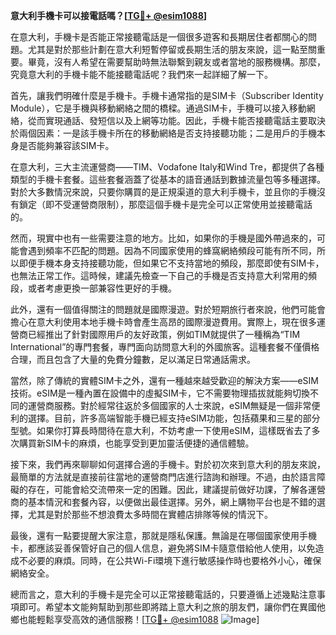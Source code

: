 **意大利手機卡可以接電話嗎？[[TG💪+ @esim1088](https://t.me/s/esim1088)]**

在意大利，手機卡是否能正常接聽電話是一個很多遊客和長期居住者都關心的問題。尤其是對於那些計劃在意大利短暫停留或長期生活的朋友來說，這一點至關重要。畢竟，沒有人希望在需要幫助時無法聯繫到親友或者當地的服務機構。那麼，究竟意大利的手機卡能不能接聽電話呢？我們來一起詳細了解一下。

首先，讓我們明確什麼是手機卡。手機卡通常指的是SIM卡（Subscriber Identity Module），它是手機與移動網絡之間的橋樑。通過SIM卡，手機可以接入移動網絡，從而實現通話、發短信以及上網等功能。因此，手機卡能否接聽電話主要取決於兩個因素：一是該手機卡所在的移動網絡是否支持接聽功能；二是用戶的手機本身是否能夠兼容該SIM卡。

在意大利，三大主流運營商——TIM、Vodafone Italy和Wind Tre，都提供了各種類型的手機卡套餐。這些套餐涵蓋了從基本的語音通話到數據流量包等多種選擇。對於大多數情況來說，只要你購買的是正規渠道的意大利手機卡，並且你的手機沒有鎖定（即不受運營商限制），那麼這個手機卡是完全可以正常使用並接聽電話的。

然而，現實中也有一些需要注意的地方。比如，如果你的手機是國外帶過來的，可能會遇到頻率不匹配的問題。因為不同國家使用的蜂窩網絡頻段可能有所不同，所以即便手機本身支持接聽功能，但如果它不支持當地的頻段，那麼即使有SIM卡，也無法正常工作。這時候，建議先檢查一下自己的手機是否支持意大利常用的頻段，或者考慮更換一部兼容性更好的手機。

此外，還有一個值得關注的問題就是國際漫遊。對於短期旅行者來說，他們可能會擔心在意大利使用本地手機卡時會產生高昂的國際漫遊費用。實際上，現在很多運營商已經推出了針對國際用戶的友好政策，例如TIM就提供了一種稱為“TIM International”的專門套餐，專門面向訪問意大利的外國旅客。這種套餐不僅價格合理，而且包含了大量的免費分鐘數，足以滿足日常通話需求。

當然，除了傳統的實體SIM卡之外，還有一種越來越受歡迎的解決方案——eSIM技術。eSIM是一種內置在設備中的虛擬SIM卡，它不需要物理插拔就能夠切換不同的運營商服務。對於經常往返於多個國家的人士來說，eSIM無疑是一個非常便利的選擇。目前，許多高端智能手機已經支持eSIM功能，包括蘋果和三星的部分型號。如果你打算長時間待在意大利，不妨考慮一下使用eSIM，這樣既省去了多次購買新SIM卡的麻煩，也能享受到更加靈活便捷的通信體驗。

接下來，我們再來聊聊如何選擇合適的手機卡。對於初次來到意大利的朋友來說，最簡單的方法就是直接前往當地的運營商門店進行諮詢和辦理。不過，由於語言障礙的存在，可能會給交流帶來一定的困難。因此，建議提前做好功課，了解各運營商的基本情況和套餐內容，以便做出最佳選擇。另外，網上購物平台也是不錯的選擇，尤其是對於那些不想浪費太多時間在實體店排隊等候的情況下。

最後，還有一點要提醒大家注意，那就是隱私保護。無論是在哪個國家使用手機卡，都應該妥善保管好自己的個人信息，避免將SIM卡隨意借給他人使用，以免造成不必要的麻煩。同時，在公共Wi-Fi環境下進行敏感操作時也要格外小心，確保網絡安全。

總而言之，意大利的手機卡是完全可以正常接聽電話的，只要遵循上述幾點注意事項即可。希望本文能夠幫助到那些即將踏上意大利之旅的朋友們，讓你們在異國他鄉也能輕鬆享受高效的通信服務！[[TG💪+ @esim1088](https://t.me/s/esim1088) ![Image](https://i.postimg.cc/4NQfJmqS/Snipaste-2025-05-13-00-14-12.png)]